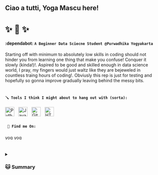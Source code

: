 ## Ciao a tutti, Yoga Mascu here!
# ✨ 🐧 ✨

#### :dependabot: **`A Beginner Data Sciecne Student @Purwadhika Yogyakarta`**

Starting off with minimum to absolutely low skills in coding should not hinder you from learning one thing that make you confuse! Conquer it slowly (kinda!)!.
Aspired to be good and skilled enough in data science world, I pray, my fingers would just waltz like they are bejeweled in countless traing hours of coding!.
Obviusly this rep is just for testing and hopefully so gonna improve gradually leaving behind the messy bits.

#

#### **`🪛 Tools I think I might about to hang out with (sorta):`**

<img align="left" alt="Python" width="30px" style="padding-right:10px;" src="https://cdn.jsdelivr.net/gh/devicons/devicon/icons/python/python-plain.svg" />
<img align="left" alt="Java" width="30px" style="padding-right:10px;" src="https://cdn.jsdelivr.net/gh/devicons/devicon/icons/java/java-original.svg"/>
<img align="left" alt="GitHub" width="30px" style="padding-right:10px;" src="https://cdn.jsdelivr.net/gh/devicons/devicon/icons/github/github-original.svg" />
<img align="left" alt="HTML" width="30px" style="padding-right:10px;" src="https://cdn.jsdelivr.net/gh/devicons/devicon/icons/html5/html5-plain.svg" />
<br />

#

#### **` 🤞 Find me On:`**
<p align="left">
<a href="https://linkedin.com/in/yogamascusalim" target="blank"><img align="center" src="https://raw.githubusercontent.com/rahuldkjain/github-profile-readme-generator/master/src/images/icons/Social/linked-in-alt.svg" alt="yogamascusalim7" height="15" width="25" /></a>
<a href="https://instagram.com/yogamascu" target="blank"><img align="center" src="https://raw.githubusercontent.com/rahuldkjain/github-profile-readme-generator/master/src/images/icons/Social/instagram.svg" alt="yogamascu" height="15" width="25" /></a>
</p>

#
<details>
 <summary><h3> 🐱 Summary </h3></summary>
  I actually picked up most of codes from this kind gent: https://t.ly/AfJdY. And no, no CAT involed. Just me, one kind gent's existed layout, and my lousy copy/paste. See ya folks!
